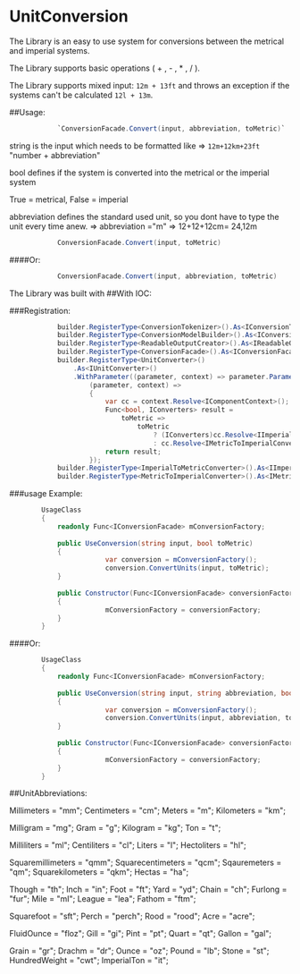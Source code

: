 # UnitConversion

The Library is an easy to use system for conversions between the metrical and imperial systems.

The Library supports basic operations ( + , - , * , / ).

The Library supports mixed input: ``12m + 13ft`` and throws an exception if the systems can't be calculated ``12l + 13m``.

##Usage:
```c#
            `ConversionFacade.Convert(input, abbreviation, toMetric)`
```
string is the input which needs to be formatted like => `12m+12km+23ft`
"number + abbreviation"

bool defines if the system is converted into the metrical or the imperial system

True = metrical, False = imperial

abbreviation defines the standard used unit, so you dont have to type the unit every time anew. => abbreviation ="m" => 12+12+12cm= 24,12m

```c#
            ConversionFacade.Convert(input, toMetric)
```
####Or:
```c#
            ConversionFacade.Convert(input, abbreviation, toMetric)
```
The Library was built with
##With IOC:

###Registration:
```c#
            builder.RegisterType<ConversionTokenizer>().As<IConversionTokenizer>();
            builder.RegisterType<ConversionModelBuilder>().As<IConversionModelBuilder>();
            builder.RegisterType<ReadableOutputCreator>().As<IReadableOutputCreator>();
            builder.RegisterType<ConversionFacade>().As<IConversionFacade>();
            builder.RegisterType<UnitConverter>()
                .As<IUnitConverter>()
                .WithParameter((parameter, context) => parameter.ParameterType == typeof(Func<bool, IConverters>),
                    (parameter, context) =>
                    {
                        var cc = context.Resolve<IComponentContext>();
                        Func<bool, IConverters> result =
                            toMetric =>
                                toMetric
                                    ? (IConverters)cc.Resolve<IImperialToMetricConverter>()
                                    : cc.Resolve<IMetricToImperialConverter>();
                        return result;
                    });
            builder.RegisterType<ImperialToMetricConverter>().As<IImperialToMetricConverter>();
            builder.RegisterType<MetricToImperialConverter>().As<IMetricToImperialConverter>();
``` 
###usage Example:
```c#
        UsageClass
        {
            readonly Func<IConversionFacade> mConversionFactory;
            
            public UseConversion(string input, bool toMetric)
            {
                        var conversion = mConversionFactory();
                        conversion.ConvertUnits(input, toMetric);
            }
            
            public Constructor(Func<IConversionFacade> conversionFactory)
            {
                        mConversionFactory = conversionFactory;
            }
        }
```
####Or:         
```c#
        UsageClass
        {
            readonly Func<IConversionFacade> mConversionFactory;
            
            public UseConversion(string input, string abbreviation, bool toMetric)
            {
                        var conversion = mConversionFactory();
                        conversion.ConvertUnits(input, abbreviation, toMetric);
            }
            
            public Constructor(Func<IConversionFacade> conversionFactory)
            {
                        mConversionFactory = conversionFactory;
            }
        }
```   
##UnitAbbreviations:

Millimeters = "mm";
Centimeters = "cm";
Meters = "m";
Kilometers = "km";

Milligram = "mg";
Gram = "g";
Kilogram = "kg";
Ton = "t";

Milliliters = "ml";
Centiliters = "cl";
Liters = "l";
Hectoliters = "hl";

Squaremillimeters = "qmm";
Squarecentimeters = "qcm";
Sqauremeters = "qm";
Squarekilometers = "qkm";
Hectas = "ha";

Though = "th";
Inch = "in";
Foot = "ft";
Yard = "yd";
Chain = "ch";
Furlong = "fur";
Mile = "mI";
League = "lea";
Fathom = "ftm";

Squarefoot = "sft";
Perch = "perch";
Rood = "rood";
Acre = "acre";

FluidOunce = "floz";
Gill = "gi";
Pint = "pt";
Quart = "qt";
Gallon = "gal";

Grain = "gr";
Drachm = "dr";
Ounce = "oz";
Pound = "lb";
Stone = "st";
HundredWeight = "cwt";
ImperialTon = "it";
